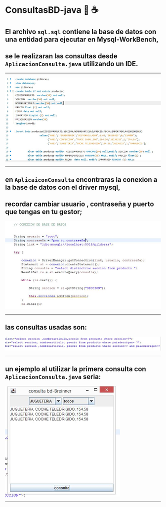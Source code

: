# **ConsultasBD-java** 🐬 ☕
## El archivo `sql.sql` contiene la base de datos con una entidad para ejecutar en  Mysql-WorkBench,
## se le realizaran las consultas desde ` AplicacionConsulta.java ` utilizando un IDE. 

___

![imgen1](imgsql/img1.JPG)

___

## en ` AplicaiconConsulta ` encontraras la conexion a la base de datos con el driver mysql, 
## recordar cambiar usuario , contraseña y puerto que tengas en tu gestor;

![imgen1](imgjava/img1.JPG)

___

## las consultas usadas son: 

![imgen1](imgjava/img2.JPG)

___

## un ejemplo al utilizar  la primera consulta   con ` AplicacionConsulta.java ` seria: 

![imgen1](imgjava/img3.JPG)
___


